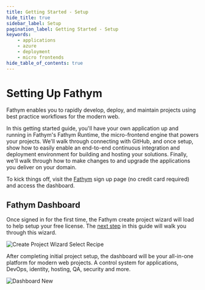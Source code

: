 ```yaml
---
title: Getting Started - Setup
hide_title: true
sidebar_label: Setup
pagination_label: Getting Started - Setup
keywords:
    - applications
    - azure
    - deployment
    - micro frontends
hide_table_of_contents: true
---
```


# Setting Up Fathym

Fathym enables you to rapidly develop, deploy, and maintain projects using best practice workflows for the modern web.

In this getting started guide, you'll have your own application up and running in Fathym's Fathym Runtime, the micro-frontend engine that powers your projects.  We'll walk through connecting with GitHub, and once setup, show how to easily enable an end-to-end continuous integration and deployment environment for building and hosting your solutions.  Finally, we'll walk through how to make changes to and upgrade the applications you deliver on your domain.  

To kick things off, visit the [Fathym](https://www.lowcodeunit.com/dashboard/create-project) sign up page (no credit card required) and access the dashboard.

## Fathym Dashboard

Once signed in for the first time, the Fathym create project wizard will load to help setup your free license.  The [next step](create-first-project) in this guide will walk you through this wizard.

![Create Project Wizard Select Recipe](/img/screenshots/create-project-wizard-select-recipe.png)

After completing initial project setup, the dashboard will be your all-in-one platform for modern web projects. A control system for applications, DevOps, identity, hosting, QA, security and more.

![Dashboard New](/img/screenshots/dashboard-new.png)
